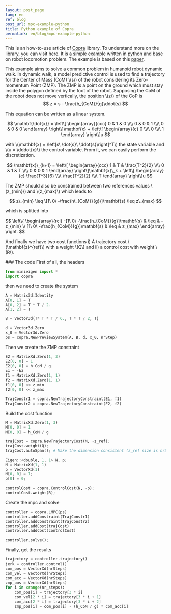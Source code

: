 ```yaml
---
layout: post_page
lang: en
ref: blog
post_url: mpc-example-python
title: Python example of Copra
permalink: en/blog/mpc-example-python
---
```


This is an how-to-use article of [Copra](https://github.com/vsamy/Copra) library.
To understand more on the library, you can visit [here]({{site.url}}/en/git-repository/mpc).
It is a simple example written in python and base on robot locomotion problem.
The example is based on this [paper](https://hal.inria.fr/inria-00390462/document).
<!--more-->

This example aims to solve a common problem in humanoid robot dynamic walk.
In dynamic walk, a model predictive control is used to find a trajectory for the Center of Mass (CoM) \\(s\\) of the robot considering its Zero-momentum Point (ZMP). 
The ZMP is a point on the ground which must stay inside the polygon defined by the foot of the robot. 
Supposing the CoM of the robot does not move vertically, the position \\(z\\) of the CoP is
$$
    z = s - \frac{h_{CoM}}{g}\ddot{s}
$$

This equation can be written as a linear system.

$$
    \mathbf{\dot{x}} = 
    \left\[
        \begin{array}{ccc}
            0 & 1 & 0 \\\\
            0 & 0 & 1 \\\\
            0 & 0 & 0
        \end{array}
    \right\]\mathbf{x} +
    \left\[
        \begin{array}{c}
            0 \\\\
            0 \\\\
            1
        \end{array}
    \right\]u
$$

with \\(\mathbf{x} = \left\[s\ \dot{s}\ \ddot{s}\right\]^T\\) the state variable 
and \\(u = \dddot{x}\\) the control variable.
From it, we can easily perform the discretization.

$$
    \mathbf{x}\_{k+1} = 
    \left\[
        \begin{array}{ccc}
            1 & T & \frac{T^2}{2} \\\\
            0 & 1 & T \\\\
            0 & 0 & 1
        \end{array}
    \right\]\mathbf{x}\_k +
    \left\[
        \begin{array}{c}
            \frac{T^3}{6} \\\\
            \frac{T^2}{2} \\\\
            T
        \end{array}
    \right\]u
$$

The ZMP should also be constrained between two references values \\(z\_{min}\\) and \\(z\_{max}\\)
which leads to

$$
    z\_{min} \leq \[1\ 0\ -\frac{h\_{CoM}}{g}\]\mathbf{s} \leq z\_{max}
$$

which is splitted into

$$
    \left\\{
        \begin{array}{rcl}
            -\[1\ 0\ -\frac{h\_{CoM}}{g}\]\mathbf{s} & \leq & -z\_{min} \\\\
            \[1\ 0\ -\frac{h\_{CoM}}{g}\]\mathbf{s}  & \leq & z\_{max}
        \end{array}
    \right.
$$

And finally we have two cost functions i) A trajectory cost \\(\mathbf{z}^{ref}\\) with a weight \\(Q\\) and ii) a control cost with weight \\(R\\).

### The code
First of all, the headers

```python
from minieigen import *
import copra
```

then we need to create the system

```python
A = Matrix3d.Identity
A[0, 1] = T
A[0, 2] = T * T / 2.
A[1, 2] = T

B = Vector3d(T* T * T / 6., T * T / 2, T)

d = Vector3d.Zero
x_0 = Vector3d.Zero
ps = copra.NewPreviewSystem(A, B, d, x_0, nrStep)
```

Then we create the ZMP constraint 

```python
E2 = MatrixXd.Zero(1, 3)
E2[0, 0] = 1
E2[0, 0] = h_CoM / g
E1 = -E2
f1 = MatrixXd.Zero(1, 1)
f2 = MatrixXd.Zero(1, 1)
f1[0, 0] << z_min 
f2[0, 0] << z_max

TrajConstr1 = copra.NewTrajectoryConstraint(E1, f1)
TrajConstr2 = copra.NewTrajectoryConstraint(E2, f2)
```

Build the cost function

```python
M = MatrixXd.Zero(1, 3)
M[0, 0] = 1
M[0, 0] = h_CoM / g

trajCost = copra.NewTrajectoryCost(M, -z_ref);
trajCost.weight(Q);
trajCost.autoSpan(); # Make the dimension consistent (z_ref size is nrSteps)

Eigen::<double, 1, 1> N, p;
N = MatrixXd(1, 1)
p = VectorXd(1)
N[0, 0] = 1;
p[0] = 0;

controlCost = copra.ControlCost(N, -p);
controlCost.weight(R);
```

Create the mpc and solve

```python
controller = copra.LMPC(ps)
controller.addConstraint(TrajConstr1)
controller.addConstraint(TrajConstr2)
controller.addCost(trajCost)
controller.addCost(controlCost)

controller.solve();
```

Finally, get the results

```python
trajectory = controller.trajectory()
jerk = controller.control()
com_pos = VectorXd(nrSteps)
com_vel = VectorXd(nrSteps)
com_acc = VectorXd(nrSteps)
zmp_pos = VectorXd(nrSteps)
for i in xrange(nr_steps):
    com_pos[i] = trajectory[3 * i]
    com_vel[2 * i] = trajectory[3 * i + 1]
    com_acc[2 * i] = trajectory[3 * i + 2]
    zmp_pos[i] = com_pos[i] - (h_CoM / g) * com_acc[i]
```
